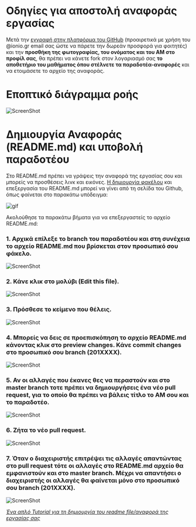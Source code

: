 # Οδηγίες για αποστολή αναφοράς εργασίας  

Μετά την [εγγραφή στην πλατφόρμα του GitHub](https://github.com/join) (προαιρετικά με χρήση του @ionio.gr email σας ώστε να πάρετε την δωρεάν προσφορά για φοιτητές) και την **προσθήκη της φωτογραφίας, του ονόματος και του ΑΜ στο προφίλ σας**, θα πρέπει να κάνετε fork στον λογαριασμό σας **το αποθετήριο του μαθήματος όπου στέλνετε τα παραδοτέα-αναφορές** και να ετοιμάσετε το αρχείο της αναφοράς. 

# Εποπτικό διάγραμμα ροής

![ScreenShot](/help/images/UntitledDiagramB1.png)

# Δημιουργία Αναφοράς (README.md) και υποβολή παραδοτέου

Στο README.md πρέπει να γράψεις την αναφορά της εργασίας σου και μπορείς να προσθέσεις λινκ και εικόνες. [Η δημιουργία φακέλου](http://stackoverflow.com/questions/18773598/creating-folders-inside-github-com-repo-without-using-git) και επεξεργασία του README.md μπορεί να γίνει από τη σελίδα του Github, όπως φαίνεται στο παρακάτω υπόδειγμα:

![gif](https://github.com/courses-ionio/help/blob/master/images/Pullrequest.gif?raw=true)

Ακολούθησε τα παρακάτω βήματα για να επεξεργαστείς το αρχείο README.md:

### 1. Αρχικά επίλεξε το branch του παραδοτέου και στη συνέχεια το αρχείο README.md που βρίσκεται στον προσωπικό σου φάκελο.

![ScreenShot](/help/images/10.png)

### 2. Κάνε κλικ στο μολύβι (Edit this file).

![ScreenShot](/help/images/11.png)

### 3. Πρόσθεσε το κείμενο που θέλεις.

![ScreenShot](/help/images/12.png)

### 4. Μπορείς να δεις σε προεπισκόπηση το αρχείο README.md κάνοντας κλικ στο preview changes. Κάνε commit changes στο προσωπικό σου branch (201XXXX).

![ScreenShot](/help/images/13.png)

### 5. Αν οι αλλαγές που έκανες θες να περαστούν και στο master branch τοτε πρέπει να δημιουργήσεις ένα νέο pull request, για το οποίο θα πρέπει να βάλεις τίτλο το ΑΜ σου και το παραδοτέο.

![ScreenShot](/help/images/14.png)

### 6. Ζήτα το νέο pull request.

![ScreenShot](/help/images/15.png)

### 7. Όταν ο διαχειριστής επιτρέψει τις αλλαγές απαντώντας στο pull request τότε οι αλλαγές στο README.md αρχείο θα εμφανιστούν και στο master branch. Μέχρι να απαντήσει ο διαχειριστής οι αλλαγές θα φαίνεται μόνο στο προσωπικό σου branch (201XXXX).

![ScreenShot](/help/images/16.png)


_[Ένα απλό Tutorial για τη δημιουργία του readme file/αναφορά της εργασίας σας](https://guides.github.com/features/mastering-markdown/)_
